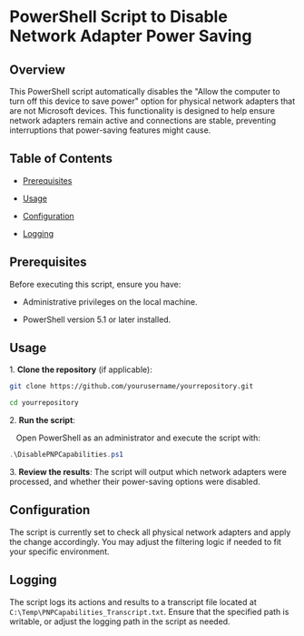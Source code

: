 # PowerShell Script to Disable Network Adapter Power Saving

## Overview

This PowerShell script automatically disables the "Allow the computer to turn off this device to save power" option for physical network adapters that are not Microsoft devices. This functionality is designed to help ensure network adapters remain active and connections are stable, preventing interruptions that power-saving features might cause.

## Table of Contents

- [Prerequisites](#prerequisites)

- [Usage](#usage)

- [Configuration](#configuration)

- [Logging](#logging)

## Prerequisites

Before executing this script, ensure you have:

- Administrative privileges on the local machine.

- PowerShell version 5.1 or later installed.

## Usage

1\. **Clone the repository** (if applicable):

```bash
git clone https://github.com/yourusername/yourrepository.git

cd yourrepository
```

2\. **Run the script**:

   Open PowerShell as an administrator and execute the script with:

```powershell
.\DisablePNPCapabilities.ps1
```

3\. **Review the results**: The script will output which network adapters were processed, and whether their power-saving options were disabled.

## Configuration

The script is currently set to check all physical network adapters and apply the change accordingly. You may adjust the filtering logic if needed to fit your specific environment.

## Logging

The script logs its actions and results to a transcript file located at `C:\Temp\PNPCapabilities_Transcript.txt`. Ensure that the specified path is writable, or adjust the logging path in the script as needed.
